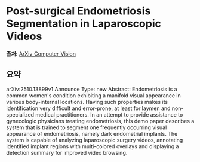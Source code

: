 # Post-surgical Endometriosis Segmentation in Laparoscopic Videos

**출처:** [ArXiv_Computer_Vision](https://arxiv.org/abs/2510.13899)

## 요약
arXiv:2510.13899v1 Announce Type: new
Abstract: Endometriosis is a common women's condition exhibiting a manifold visual appearance in various body-internal locations. Having such properties makes its identification very difficult and error-prone, at least for laymen and non-specialized medical practitioners. In an attempt to provide assistance to gynecologic physicians treating endometriosis, this demo paper describes a system that is trained to segment one frequently occurring visual appearance of endometriosis, namely dark endometrial implants. The system is capable of analyzing laparoscopic surgery videos, annotating identified implant regions with multi-colored overlays and displaying a detection summary for improved video browsing.
